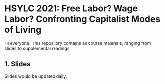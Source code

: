 # HSYLC 2021: Free Labor? Wage Labor? Confronting Capitalist Modes of Living

Hi everyone. This repository contains all course materials, ranging from slides to supplemental readings. 

## 1. Slides
Slides would be updated daily.